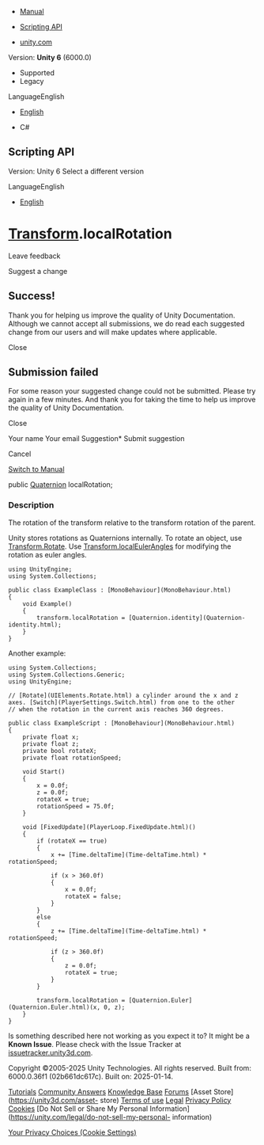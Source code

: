 [ ]()

  * [Manual](../Manual/index.html)
  * [Scripting API](../ScriptReference/index.html)

  * [unity.com](https://unity.com/)

Version: **Unity 6** (6000.0)

  * Supported
  * Legacy

LanguageEnglish

  * [English]()

  * C#

[ ](https://docs.unity3d.com)

## Scripting API

Version: Unity 6 Select a different version

LanguageEnglish

  * [English]()

#  [Transform](Transform.html).localRotation

Leave feedback

Suggest a change

## Success!

Thank you for helping us improve the quality of Unity Documentation. Although
we cannot accept all submissions, we do read each suggested change from our
users and will make updates where applicable.

Close

## Submission failed

For some reason your suggested change could not be submitted. Please <a>try
again</a> in a few minutes. And thank you for taking the time to help us
improve the quality of Unity Documentation.

Close

Your name Your email Suggestion* Submit suggestion

Cancel

[Switch to Manual](../Manual/class-Transform.html "Go to Transform Component
in the Manual")

public [Quaternion](Quaternion.html) localRotation;

### Description

The rotation of the transform relative to the transform rotation of the
parent.

Unity stores rotations as Quaternions internally. To rotate an object, use
[Transform.Rotate](Transform.Rotate.html). Use
[Transform.localEulerAngles](Transform-localEulerAngles.html) for modifying
the rotation as euler angles.

    
    
    using UnityEngine;
    using System.Collections;  
      
    public class ExampleClass : [MonoBehaviour](MonoBehaviour.html)
    {
        void Example()
        {
            transform.localRotation = [Quaternion.identity](Quaternion-identity.html);
        }
    }
    

Another example:

    
    
    using System.Collections;
    using System.Collections.Generic;
    using UnityEngine;  
      
    // [Rotate](UIElements.Rotate.html) a cylinder around the x and z axes. [Switch](PlayerSettings.Switch.html) from one to the other
    // when the rotation in the current axis reaches 360 degrees.  
      
    public class ExampleScript : [MonoBehaviour](MonoBehaviour.html)
    {
        private float x;
        private float z;
        private bool rotateX;
        private float rotationSpeed;  
      
        void Start()
        {
            x = 0.0f;
            z = 0.0f;
            rotateX = true;
            rotationSpeed = 75.0f;
        }  
      
        void [FixedUpdate](PlayerLoop.FixedUpdate.html)()
        {
            if (rotateX == true)
            {
                x += [Time.deltaTime](Time-deltaTime.html) * rotationSpeed;  
      
                if (x > 360.0f)
                {
                    x = 0.0f;
                    rotateX = false;
                }
            }
            else
            {
                z += [Time.deltaTime](Time-deltaTime.html) * rotationSpeed;  
      
                if (z > 360.0f)
                {
                    z = 0.0f;
                    rotateX = true;
                }
            }  
      
            transform.localRotation = [Quaternion.Euler](Quaternion.Euler.html)(x, 0, z);
        }
    }
    

Is something described here not working as you expect it to? It might be a
**Known Issue**. Please check with the Issue Tracker at
[issuetracker.unity3d.com](https://issuetracker.unity3d.com).

Copyright ©2005-2025 Unity Technologies. All rights reserved. Built from:
6000.0.36f1 (02b661dc617c). Built on: 2025-01-14.

[Tutorials](https://unity3d.com/learn) [Community
Answers](https://answers.unity3d.com) [Knowledge
Base](https://support.unity3d.com/hc/en-us)
[Forums](https://forum.unity3d.com) [Asset Store](https://unity3d.com/asset-
store) [Terms of use](https://docs.unity3d.com/Manual/TermsOfUse.html)
[Legal](https://unity.com/legal) [Privacy
Policy](https://unity.com/legal/privacy-policy)
[Cookies](https://unity.com/legal/cookie-policy) [Do Not Sell or Share My
Personal Information](https://unity.com/legal/do-not-sell-my-personal-
information)

[Your Privacy Choices (Cookie Settings)](javascript:void\(0\);)

